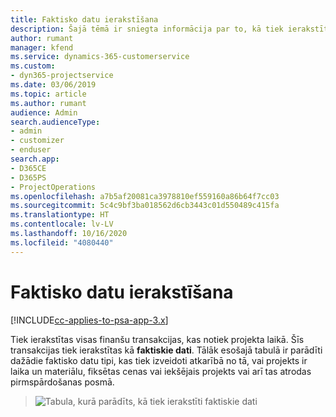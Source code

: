 ```yaml
---
title: Faktisko datu ierakstīšana
description: Šajā tēmā ir sniegta informācija par to, kā tiek ierakstīti faktiskie dati.
author: rumant
manager: kfend
ms.service: dynamics-365-customerservice
ms.custom:
- dyn365-projectservice
ms.date: 03/06/2019
ms.topic: article
ms.author: rumant
audience: Admin
search.audienceType:
- admin
- customizer
- enduser
search.app:
- D365CE
- D365PS
- ProjectOperations
ms.openlocfilehash: a7b5af20081ca3978810ef559160a86b64f7cc03
ms.sourcegitcommit: 5c4c9bf3ba018562d6cb3443c01d550489c415fa
ms.translationtype: HT
ms.contentlocale: lv-LV
ms.lasthandoff: 10/16/2020
ms.locfileid: "4080440"
---
```

# <a name="recording-actuals"></a>Faktisko datu ierakstīšana 

[!INCLUDE[cc-applies-to-psa-app-3.x](../includes/cc-applies-to-psa-app-3x.md)]

Tiek ierakstītas visas finanšu transakcijas, kas notiek projekta laikā. Šīs transakcijas tiek ierakstītas kā **faktiskie dati**. Tālāk esošajā tabulā ir parādīti dažādie faktisko datu tipi, kas tiek izveidoti atkarībā no tā, vai projekts ir laika un materiālu, fiksētas cenas vai iekšējais projekts vai arī tas atrodas pirmspārdošanas posmā.

> ![Tabula, kurā parādīts, kā tiek ierakstīti faktiskie dati](media/advanced-table2.png)
